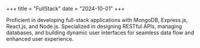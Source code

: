 +++
title = "FullStack"
date = "2024-10-01"
+++

Proficient in developing full-stack applications with MongoDB, Express.js, React.js, and Node.js. Specialized in designing RESTful APIs, managing databases, and building dynamic user interfaces for seamless data flow and enhanced user experience.